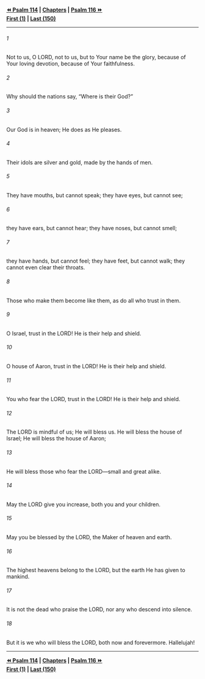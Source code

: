   
**[⏪ Psalm 114](./Psalm%20114.md) | [Chapters](./_index.md) | [Psalm 116 ⏩](./Psalm%20116.md)**  
**[First (1)](./Psalm%201.md) | [Last (150)](./Psalm%20150.md)**  
  
---  
  
###### 1  
Not to us, O LORD, not to us, but to Your name be the glory, because of Your loving devotion, because of Your faithfulness.  
  
###### 2  
Why should the nations say, “Where is their God?”  
  
###### 3  
Our God is in heaven; He does as He pleases.  
  
###### 4  
Their idols are silver and gold, made by the hands of men.  
  
###### 5  
They have mouths, but cannot speak; they have eyes, but cannot see;  
  
###### 6  
they have ears, but cannot hear; they have noses, but cannot smell;  
  
###### 7  
they have hands, but cannot feel; they have feet, but cannot walk; they cannot even clear their throats.  
  
###### 8  
Those who make them become like them, as do all who trust in them.  
  
###### 9  
O Israel, trust in the LORD! He is their help and shield.  
  
###### 10  
O house of Aaron, trust in the LORD! He is their help and shield.  
  
###### 11  
You who fear the LORD, trust in the LORD! He is their help and shield.  
  
###### 12  
The LORD is mindful of us; He will bless us. He will bless the house of Israel; He will bless the house of Aaron;  
  
###### 13  
He will bless those who fear the LORD—small and great alike.  
  
###### 14  
May the LORD give you increase, both you and your children.  
  
###### 15  
May you be blessed by the LORD, the Maker of heaven and earth.  
  
###### 16  
The highest heavens belong to the LORD, but the earth He has given to mankind.  
  
###### 17  
It is not the dead who praise the LORD, nor any who descend into silence.  
  
###### 18  
But it is we who will bless the LORD, both now and forevermore. Hallelujah!  
  
  
---  
  
**[⏪ Psalm 114](./Psalm%20114.md) | [Chapters](./_index.md) | [Psalm 116 ⏩](./Psalm%20116.md)**  
**[First (1)](./Psalm%201.md) | [Last (150)](./Psalm%20150.md)**  
  
